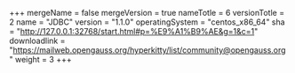 +++
mergeName = false
mergeVersion = true
nameTotle = 6
versionTotle = 2
name = "JDBC"
version = "1.1.0"
operatingSystem = "centos_x86_64"
sha = "http://127.0.0.1:32768/start.html#p=%E9%A1%B9%AE&g=1&c=1"
downloadlink = "https://mailweb.opengauss.org/hyperkitty/list/community@opengauss.org"
weight =  3
+++